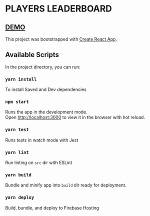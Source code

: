 # PLAYERS LEADERBOARD

## [DEMO](https://pga-leaderboard.firebaseapp.com/)

This project was bootstrapped with [Create React App](https://github.com/facebook/create-react-app).

## Available Scripts

In the project directory, you can run:

### `yarn install`

To install Saved and Dev dependencies

### `npm start`

Runs the app in the development mode.<br>
Open [http://localhost:3000](http://localhost:3000) to view it in the browser with hot reload.

### `yarn test`

Runs tests in watch mode with Jest

### `yarn lint`

Run linting on `src` dir with ESLint

### `yarn build`

Bundle and minify app into `build` dir ready for deployment.

### `yarn deploy`

Build, bundle, and deploy to Firebase Hosting
